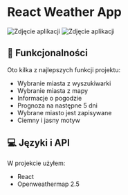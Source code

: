 # React Weather App

![Zdjęcie aplikacji](https://cdn.discordapp.com/attachments/826446165784002561/1092054618592252024/weatherwise.png)
![Zdjęcie aplikacji](https://cdn.discordapp.com/attachments/826446165784002561/1092054618856509440/weatherwise1.png)

  
  
## 🧐 Funkcjonalności

Oto kilka z najlepszych funkcji projektu:

*   Wybranie miasta z wyszukiwarki
*   Wybranie miasta z mapy
*   Informacje o pogodzie
*   Prognoza na następne 5 dni
*   Wybrane miasto jest zapisywane
*   Ciemny i jasny motyw

  
  
## 💻 Języki i API

W projekcie użyłem:

*   React
*   Openweathermap 2.5